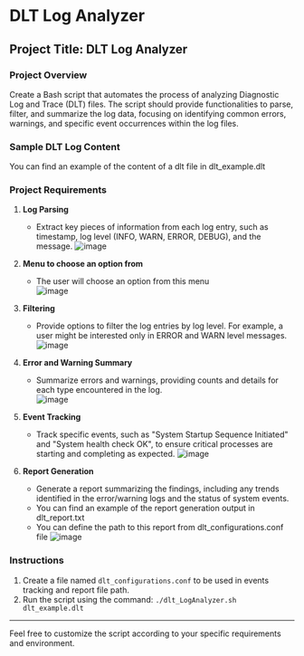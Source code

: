 # DLT Log Analyzer

## Project Title: DLT Log Analyzer

### Project Overview
Create a Bash script that automates the process of analyzing Diagnostic Log and Trace (DLT) files. The script should provide functionalities to parse, filter, and summarize the log data, focusing on identifying common errors, warnings, and specific event occurrences within the log files.

### Sample DLT Log Content
You can find an example of the content of a dlt file in dlt_example.dlt


### Project Requirements

1. **Log Parsing**
   - Extract key pieces of information from each log entry, such as timestamp, log level (INFO, WARN, ERROR, DEBUG), and the message.
   ![image](https://github.com/bahrawyyy/Embedded-Linux/assets/71684437/1546e835-25e6-4b27-b877-0b0caf72a243)

2. **Menu to choose an option from**
   - The user will choose an option from this menu  
   ![image](https://github.com/bahrawyyy/Embedded-Linux/assets/71684437/85c09267-96dc-497d-9063-68dabeeb7dac)

3. **Filtering**
   - Provide options to filter the log entries by log level. For example, a user might be interested only in ERROR and WARN level messages.
   ![image](https://github.com/bahrawyyy/Embedded-Linux/assets/71684437/e867d873-796b-4acb-9572-0a56db2b2bb3)

4. **Error and Warning Summary**
   - Summarize errors and warnings, providing counts and details for each type encountered in the log.  
   ![image](https://github.com/bahrawyyy/Embedded-Linux/assets/71684437/4ec387c3-a0f8-4b95-9766-12099e2d2b59)

4. **Event Tracking**
   - Track specific events, such as "System Startup Sequence Initiated" and "System health check OK", to ensure critical processes are starting and completing as expected.
   ![image](https://github.com/bahrawyyy/Embedded-Linux/assets/71684437/3e6d3e33-9025-4ab0-957d-6dfef9c367c6)

5. **Report Generation**
   - Generate a report summarizing the findings, including any trends identified in the error/warning logs and the status of system events.
   - You can find an example of the report generation output in dlt_report.txt
   - You can define the path to this report from dlt_configurations.conf file
   ![image](https://github.com/bahrawyyy/Embedded-Linux/assets/71684437/360d7f4a-080f-4ff6-8fa6-9db3a30989f6)

### Instructions

1. Create a file named `dlt_configurations.conf` to be used in events tracking and report file path.
2. Run the script using the command: `./dlt_LogAnalyzer.sh dlt_example.dlt`

---
Feel free to customize the script according to your specific requirements and environment.

